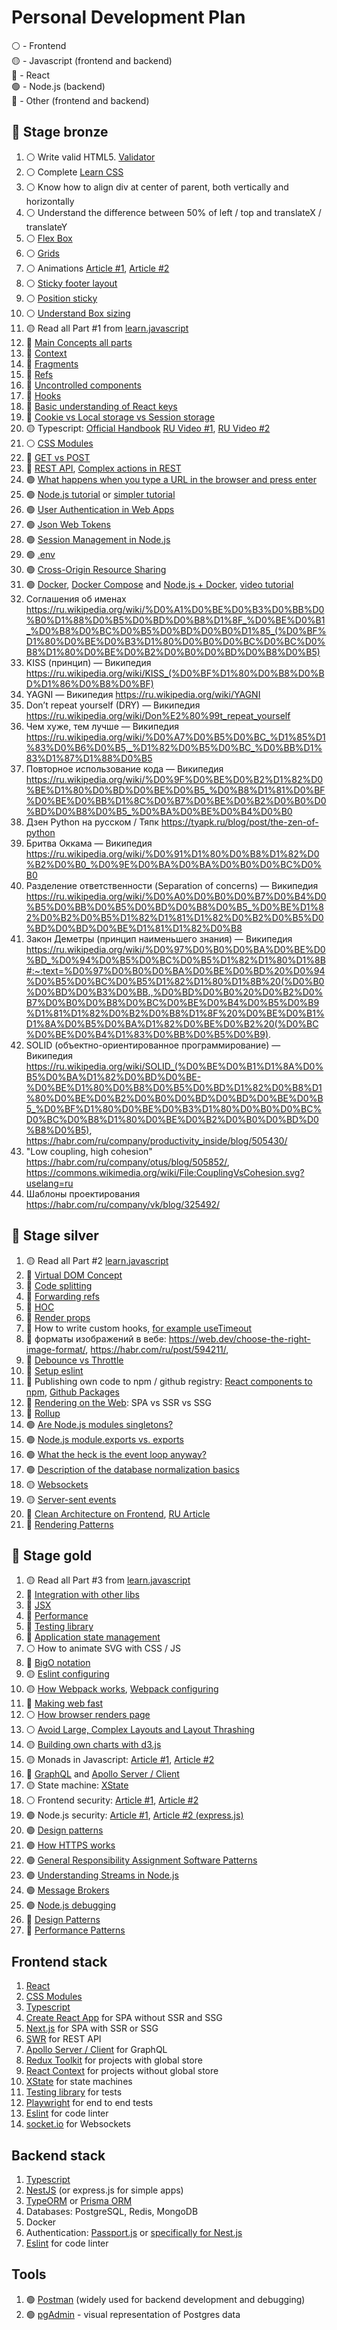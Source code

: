# Personal Development Plan

⚪️ - Frontend  
🟡 - Javascript (frontend and backend)  
🔵 - React  
🟢 - Node.js (backend)  
🔴 - Other (frontend and backend)


## 🥉 Stage bronze 


1. ⚪️ Write valid HTML5. [Validator](https://validator.w3.org/)
2. ⚪️ Complete [Learn CSS](https://web.dev/learn/css/)
3. ⚪️ Know how to align div at center of parent, both vertically and horizontally
4. ⚪️ Understand the difference between 50% of left / top and translateX / translateY
5. ⚪️ [Flex Box](https://css-tricks.com/snippets/css/a-guide-to-flexbox/)
6. ⚪️ [Grids](https://css-tricks.com/snippets/css/complete-guide-grid/)
7. ⚪️ Animations [Article #1](https://developer.mozilla.org/en-US/docs/Web/CSS/CSS_Animations/Using_CSS_animations), [Article #2](https://thoughtbot.com/blog/css-animation-for-beginners)
8. ⚪️ [Sticky footer layout](https://developer.mozilla.org/en-US/docs/Web/CSS/Layout_cookbook/Sticky_footers)
9. ⚪️ [Position sticky](https://medium.com/web-standards/sticky-bc7ff7088693)
10. ⚪️ [Understand Box sizing](https://developer.mozilla.org/en-US/docs/Web/CSS/box-sizing)
11. 🟡 Read all Part #1 from [learn.javascript](https://learn.javascript.ru/)
12. 🔵 [Main Concepts all parts](https://reactjs.org/docs/hello-world.html)
13. 🔵 [Context](https://reactjs.org/docs/context.html)
14. 🔵 [Fragments](https://reactjs.org/docs/fragments.html)
15. 🔵 [Refs](https://reactjs.org/docs/refs-and-the-dom.html)
16. 🔵 [Uncontrolled components](https://reactjs.org/docs/uncontrolled-components.html)
17. 🔵 [Hooks](https://reactjs.org/docs/hooks-intro.html)
18. 🔵 [Basic understanding of React keys](https://twitter.com/dan_abramov/status/1415280176984907776)
19. 🔴 [Cookie vs Local storage vs Session storage](https://dev.to/sidbhanushali/cookies-vs-session-vs-local-storage-22ja)
20. 🟡 Typescript: [Official Handbook](https://www.typescriptlang.org/docs/handbook/2/basic-types.html) [RU Video #1](https://www.youtube.com/watch?v=nyIpDs2DJ_c), [RU Video #2](https://www.youtube.com/watch?v=7NU6K4170As)
21. ⚪️ [CSS Modules](https://github.com/css-modules/css-modules)
22. 🔴 [GET vs POST](https://javascript.plainenglish.io/get-vs-post-are-you-confident-about-the-differences-189562fac0a7)
23. 🔴 [REST API](https://restfulapi.net/), [Complex actions in REST](https://habr.com/ru/post/251193)
24. 🟢 [What happens when you type a URL in the browser and press enter](https://medium.com/@maneesha.wijesinghe1/what-happens-when-you-type-an-url-in-the-browser-and-press-enter-bb0aa2449c1a)
25. 🟢 [Node.js tutorial](https://nodejs.dev/learn/introduction-to-nodejs) or [simpler tutorial](https://www.w3schools.com/nodejs/default.asp)
26. 🟢 [User Authentication in Web Apps](https://www.youtube.com/watch?v=F-sFp_AvHc8&ab_channel=freeCodeCamp.org)
27. 🟢 [Json Web Tokens](https://www.youtube.com/watch?v=vQldMjSJ6-w&t=1s&ab_channel=JavaScript.Ninja)
28. 🟢 [Session Management in Node.js](https://developer.okta.com/blog/2021/06/07/session-mgmt-node)
29. 🟢 [.env](https://github.com/motdotla/dotenv)
30. 🟢 [Cross-Origin Resource Sharing](https://developer.mozilla.org/en-US/docs/Web/HTTP/CORS)
31. 🟢 [Docker](https://www.docker.com/), [Docker Compose](https://docs.docker.com/compose/) and [Node.js + Docker](https://nodejs.org/en/docs/guides/nodejs-docker-webapp/), [video tutorial](https://www.youtube.com/watch?v=v_GbcTpMTLE&list=PLvTBThJr861x2qFBVwOlqIrbaft-Im-0u&ab_channel=JavaScript.Ninja)
32. Соглашения об именах https://ru.wikipedia.org/wiki/%D0%A1%D0%BE%D0%B3%D0%BB%D0%B0%D1%88%D0%B5%D0%BD%D0%B8%D1%8F_%D0%BE%D0%B1_%D0%B8%D0%BC%D0%B5%D0%BD%D0%B0%D1%85_(%D0%BF%D1%80%D0%BE%D0%B3%D1%80%D0%B0%D0%BC%D0%BC%D0%B8%D1%80%D0%BE%D0%B2%D0%B0%D0%BD%D0%B8%D0%B5)
33. KISS (принцип) — Википедия https://ru.wikipedia.org/wiki/KISS_(%D0%BF%D1%80%D0%B8%D0%BD%D1%86%D0%B8%D0%BF)
34. YAGNI — Википедия https://ru.wikipedia.org/wiki/YAGNI
35. Don’t repeat yourself (DRY) — Википедия https://ru.wikipedia.org/wiki/Don%E2%80%99t_repeat_yourself
36. Чем хуже, тем лучше — Википедия https://ru.wikipedia.org/wiki/%D0%A7%D0%B5%D0%BC_%D1%85%D1%83%D0%B6%D0%B5,_%D1%82%D0%B5%D0%BC_%D0%BB%D1%83%D1%87%D1%88%D0%B5  
37. Повторное использование кода — Википедия https://ru.wikipedia.org/wiki/%D0%9F%D0%BE%D0%B2%D1%82%D0%BE%D1%80%D0%BD%D0%BE%D0%B5_%D0%B8%D1%81%D0%BF%D0%BE%D0%BB%D1%8C%D0%B7%D0%BE%D0%B2%D0%B0%D0%BD%D0%B8%D0%B5_%D0%BA%D0%BE%D0%B4%D0%B0
38. Дзен Python на русском / Тяпк https://tyapk.ru/blog/post/the-zen-of-python
39. Бритва Оккама — Википедия https://ru.wikipedia.org/wiki/%D0%91%D1%80%D0%B8%D1%82%D0%B2%D0%B0_%D0%9E%D0%BA%D0%BA%D0%B0%D0%BC%D0%B0
40. Разделение ответственности (Separation of concerns) — Википедия   https://ru.wikipedia.org/wiki/%D0%A0%D0%B0%D0%B7%D0%B4%D0%B5%D0%BB%D0%B5%D0%BD%D0%B8%D0%B5_%D0%BE%D1%82%D0%B2%D0%B5%D1%82%D1%81%D1%82%D0%B2%D0%B5%D0%BD%D0%BD%D0%BE%D1%81%D1%82%D0%B8
41. Закон Деметры (принцип наименьшего знания) — Википедия https://ru.wikipedia.org/wiki/%D0%97%D0%B0%D0%BA%D0%BE%D0%BD_%D0%94%D0%B5%D0%BC%D0%B5%D1%82%D1%80%D1%8B#:~:text=%D0%97%D0%B0%D0%BA%D0%BE%D0%BD%20%D0%94%D0%B5%D0%BC%D0%B5%D1%82%D1%80%D1%8B%20(%D0%B0%D0%BD%D0%B3%D0%BB.,%D0%BD%D0%B0%20%D0%B2%D0%B7%D0%B0%D0%B8%D0%BC%D0%BE%D0%B4%D0%B5%D0%B9%D1%81%D1%82%D0%B2%D0%B8%D1%8F%20%D0%BE%D0%B1%D1%8A%D0%B5%D0%BA%D1%82%D0%BE%D0%B2%20(%D0%BC%D0%BE%D0%B4%D1%83%D0%BB%D0%B5%D0%B9).
42. SOLID (объектно-ориентированное программирование) — Википедия https://ru.wikipedia.org/wiki/SOLID_(%D0%BE%D0%B1%D1%8A%D0%B5%D0%BA%D1%82%D0%BD%D0%BE-%D0%BE%D1%80%D0%B8%D0%B5%D0%BD%D1%82%D0%B8%D1%80%D0%BE%D0%B2%D0%B0%D0%BD%D0%BD%D0%BE%D0%B5_%D0%BF%D1%80%D0%BE%D0%B3%D1%80%D0%B0%D0%BC%D0%BC%D0%B8%D1%80%D0%BE%D0%B2%D0%B0%D0%BD%D0%B8%D0%B5), https://habr.com/ru/company/productivity_inside/blog/505430/
43. "Low coupling, high cohesion" https://habr.com/ru/company/otus/blog/505852/, https://commons.wikimedia.org/wiki/File:CouplingVsCohesion.svg?uselang=ru
44. Шаблоны проектирования https://habr.com/ru/company/vk/blog/325492/


## 🥈 Stage silver

1. 🟡 Read all Part #2 [learn.javascript](https://learn.javascript.ru/)
2. 🔵 [Virtual DOM Concept](https://reactjs.org/docs/faq-internals.html)
3. 🔵 [Code splitting](https://reactjs.org/docs/code-splitting.html)
4. 🔵 [Forwarding refs](https://reactjs.org/docs/forwarding-refs.html)
5. 🔵 [HOC](https://reactjs.org/docs/higher-order-components.html)
6. 🔵 [Render props](https://reactjs.org/docs/render-props.html)
7. 🔵 How to write custom hooks, [for example useTimeout](https://usehooks-typescript.com/react-hook/use-timeout)
8. 🔴 форматы изображений в вебе: https://web.dev/choose-the-right-image-format/, https://habr.com/ru/post/594211/, 
9. 🔴 [Debounce vs Throttle](https://css-tricks.com/debouncing-throttling-explained-examples/)
10. 🔴 [Setup eslint](https://eslint.org/docs/user-guide/getting-started)
11. 🔴 Publishing own code to npm / github registry: [React components to npm](https://blog.logrocket.com/the-complete-guide-to-publishing-a-react-package-to-npm/), [Github Packages](https://docs.github.com/en/packages/learn-github-packages/introduction-to-github-packages)
12. 🔴 [Rendering on the Web](https://developers.google.com/web/updates/2019/02/rendering-on-the-web): SPA vs SSR vs SSG
13. 🔴 [Rollup](https://rollupjs.org/guide/en/)
14. 🟢 [Are Node.js modules singletons?](https://medium.com/@lazlojuly/are-node-js-modules-singletons-764ae97519af)
15. 🟢 [Node.js module.exports vs. exports](https://medium.com/free-code-camp/node-js-module-exports-vs-exports-ec7e254d63ac)
16. 🟢 [What the heck is the event loop anyway?](https://www.youtube.com/watch?v=8aGhZQkoFbQ&ab_channel=JSConf)
17. 🟢 [Description of the database normalization basics](https://docs.microsoft.com/en-us/office/troubleshoot/access/database-normalization-description)
18. 🟡 [Websockets](https://learn.javascript.ru/websocket)
19. 🟡 [Server-sent events](https://learn.javascript.ru/server-sent-events)
20. 🔵 [Clean Architecture on Frontend](https://dev.to/bespoyasov/clean-architecture-on-frontend-4311), [RU Article](https://bespoyasov.ru/blog/clean-architecture-on-frontend/)
21. 🔴 [Rendering Patterns]((https://www.patterns.dev/posts/))

## 🥇 Stage gold

1. 🟡 Read all Part #3 from [learn.javascript](https://learn.javascript.ru/)
2. 🔵 [Integration with other libs](https://reactjs.org/docs/integrating-with-other-libraries.html)
3. 🔵 [JSX](https://reactjs.org/docs/jsx-in-depth.html)
4. 🔵 [Performance](https://reactjs.org/docs/optimizing-performance.html)
5. 🔵 [Testing library](https://testing-library.com/docs/react-testing-library/intro/)
6. 🔵 [Application state management](https://kentcdodds.com/blog/application-state-management-with-react)
8. ⚪️ How to animate SVG with CSS / JS
9. 🔴 [BigO notation](https://dou.ua/lenta/articles/what-you-should-know-about-algorithms/)
10. 🟡 [Eslint configuring](https://eslint.org/docs/user-guide/configuring/)
11. 🟡 [How Webpack works](https://webpack.js.org/concepts/), [Webpack configuring](https://webpack.js.org/configuration/)
12. 🔴 [Making web fast](https://web.dev/fast/)
13. ⚪️ [How browser renders page](https://medium.com/jspoint/how-the-browser-renders-a-web-page-dom-cssom-and-rendering-df10531c9969)
14. ⚪️ [Avoid Large, Complex Layouts and Layout Thrashing](https://developers.google.com/web/fundamentals/performance/rendering/avoid-large-complex-layouts-and-layout-thrashing)
15. 🟡 [Building own charts with d3.js](https://observablehq.com/@d3/learn-d3)
16. 🟡 Monads in Javascript: [Article #1](https://dev.to/rgeraldporter/building-expressive-monads-in-javascript-introduction-23b), [Article #2](https://jrsinclair.com/articles/2016/marvellously-mysterious-javascript-maybe-monad/)
17. 🔴 [GraphQL](https://graphql.org/) and [Apollo Server / Client](https://www.apollographql.com/)
18. 🟡 State machine: [XState](https://xstate.js.org/)
19. ⚪️ Frontend security: [Article #1](https://www.shopify.com/partners/blog/website-security), [Article #2](https://medium.com/@baphemot/understanding-react-frontend-security-4963d35feea7)
20. 🟢 Node.js security: [Article #1](https://blog.sqreen.com/nodejs-security-best-practices/), [Article #2 (express.js)](https://expressjs.com/en/advanced/best-practice-security.html)
21. 🟢 [Design patterns](https://refactoring.guru/ru/design-patterns)
22. 🟢 [How HTTPS works](https://howhttps.works/)
23. 🟢 [General Responsibility Assignment Software Patterns](https://www.youtube.com/watch?v=ExauFjYV_lQ&ab_channel=TimurShemsedinov)
24. 🟢 [Understanding Streams in Node.js](https://nodesource.com/blog/understanding-streams-in-nodejs/)
25. 🟢 [Message Brokers](https://tsh.io/blog/message-broker/)
26. 🟢 [Node.js debugging](https://nodejs.org/en/docs/guides/debugging-getting-started/)
27. 🔴 [Design Patterns](https://www.patterns.dev/posts/)
28. 🔴 [Performance Patterns](https://www.patterns.dev/posts/)

## Frontend stack

1. [React](https://reactjs.org/)
2. [CSS Modules](https://github.com/css-modules/css-modules)
3. [Typescript](https://www.typescriptlang.org/)
4. [Create React App](https://github.com/facebook/create-react-app) for SPA without SSR and SSG
5. [Next.js](https://nextjs.org/) for SPA with SSR or SSG
6. [SWR](https://swr.vercel.app/) for REST API
7. [Apollo Server / Client](https://www.apollographql.com/) for GraphQL
8. [Redux Toolkit](https://redux-toolkit.js.org/) for projects with global store
9. [React Context](https://reactjs.org/docs/context.html) for projects without global store
10. [XState](https://xstate.js.org/) for state machines
11. [Testing library](https://testing-library.com/docs/react-testing-library/intro/) for tests
12. [Playwright](https://playwright.dev/) for end to end tests
13. [Eslint](https://eslint.org/) for code linter
14. [socket.io](https://socket.io/) for Websockets

## Backend stack

1. [Typescript](https://www.typescriptlang.org/)
2. [NestJS](https://nestjs.com/) (or express.js for simple apps)
3. [TypeORM](https://typeorm.io/) or [Prisma ORM](https://www.prisma.io/)
4. Databases: PostgreSQL, Redis, MongoDB
5. Docker
6. Authentication: [Passport.js](http://www.passportjs.org/) or [specifically for Nest.js](https://docs.nestjs.com/security/authentication)
7. [Eslint](https://eslint.org/) for code linter

## Tools
1. 🟢 [Postman](https://www.postman.com/) (widely used for backend development and debugging)
2. 🟢 [pgAdmin](https://www.pgadmin.org/) - visual representation of Postgres data
